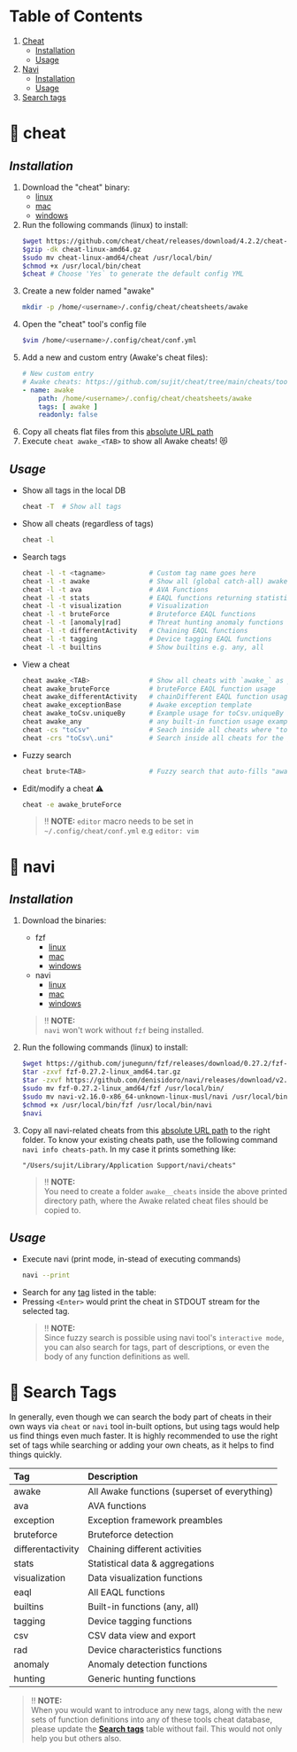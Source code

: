 # Table of Contents
1. [Cheat](#cheat)
   * [Installation](#cheatinstall)
   * [Usage](#cheatusage)
2. [Navi](#navi)
   * [Installation](#naviinstall)
   * [Usage](#naviusage)
3. [Search tags](#tags)

:dart: cheat <a name="cheat"></a>
========================

*Installation* <a name="cheatinstall"></a>
---------------------------

1. Download the "cheat" binary:
    * [linux](https://github.com/cheat/cheat/releases/download/4.2.2/cheat-linux-amd64.gz)
    * [mac](https://github.com/cheat/cheat/releases/download/4.2.2/cheat-darwin-amd64.gz)
    * [windows](https://github.com/cheat/cheat/releases/download/4.2.2/cheat-windows-amd64.exe.zip)
2. Run the following commands (linux) to install:
    ```bash
    $wget https://github.com/cheat/cheat/releases/download/4.2.2/cheat-linux-amd64.gz
    $gzip -dk cheat-linux-amd64.gz
    $sudo mv cheat-linux-amd64/cheat /usr/local/bin/
    $chmod +x /usr/local/bin/cheat
    $cheat # Choose 'Yes` to generate the default config YML
    ```
3. Create a new folder named "awake"
    ```bash
    mkdir -p /home/<username>/.config/cheat/cheatsheets/awake
    ```
4. Open the "cheat" tool's config file
    ```bash
    $vim /home/<username>/.config/cheat/conf.yml
    ```
5. Add a new and custom entry (Awake's cheat files):
    ```yaml
    # New custom entry
    # Awake cheats: https://github.com/sujit/cheat/tree/main/cheats/tool.cheat
    - name: awake
        path: /home/<username>/.config/cheat/cheatsheets/awake
        tags: [ awake ]
        readonly: false
    ```
6. Copy all cheats flat files from this [absolute URL path](https://github.com/sujit/cheat/tree/main/cheats/tool.cheat)
7. Execute `cheat awake_<TAB>` to show all Awake cheats! 😻

*Usage* <a name="cheatusage"></a>
---------------------------

* Show all tags in the local DB
  ```bash
  cheat -T  # Show all tags
  ```

* Show all cheats (regardless of tags)
  ```bash
  cheat -l
  ```

* Search tags
  ```bash
  cheat -l -t <tagname>           # Custom tag name goes here
  cheat -l -t awake               # Show all (global catch-all) awake tagged functions
  cheat -l -t ava                 # AVA Functions
  cheat -l -t stats               # EAQL functions returning statistical data
  cheat -l -t visualization       # Visualization
  cheat -l -t bruteForce          # Bruteforce EAQL functions
  cheat -l -t [anomaly|rad]       # Threat hunting anomaly functions (anomaly,rad,hunting)
  cheat -l -t differentActivity   # Chaining EAQL functions
  cheat -l -t tagging             # Device tagging EAQL functions
  cheat -l -t builtins            # Show builtins e.g. any, all
  ```

* View a cheat
  ```bash
  cheat awake_<TAB>               # Show all cheats with `awake_` as prefix
  cheat awake_bruteForce          # bruteForce EAQL function usage
  cheat awake_differentActivity   # chainDifferent EAQL function usage
  cheat awake_exceptionBase       # Awake exception template
  cheat awake_toCsv.uniqueBy      # Example usage for toCsv.uniqueBy EAQL function
  cheat awake_any                 # any built-in function usage example
  cheat -cs "toCsv"               # Seach inside all cheats where "toCsv" literal string matches ✨
  cheat -crs "toCsv\.uni"         # Search inside all cheats for the given RegEx pattern 🔥
  ```

* Fuzzy search
  ```bash
  cheat brute<TAB>                # Fuzzy search that auto-fills "awake_bruteForce" 💖
  ```

* Edit/modify a cheat :warning:
  ```bash
  cheat -e awake_bruteForce
  ```
  > :bangbang: **NOTE:**
  > `editor` macro needs to be set in `~/.config/cheat/conf.yml` e.g `editor: vim`


:dart: navi <a name="navi"></a>
========================

*Installation* <a name="naviinstall"></a>
------------------------

1. Download the binaries:
    * fzf
        * [linux](https://github.com/junegunn/fzf/releases/download/0.27.2/fzf-0.27.2-linux_amd64.tar.gz)
        * [mac](https://github.com/junegunn/fzf/releases/download/0.27.2/fzf-0.27.2-darwin_amd64.zip)
        * [windows](https://github.com/junegunn/fzf/releases/download/0.27.2/fzf-0.27.2-windows_amd64.zip)
    * navi
        * [linux](https://github.com/denisidoro/navi/releases/download/v2.16.0/navi-v2.16.0-x86_64-unknown-linux-musl.tar.gz)
        * [mac](https://github.com/denisidoro/navi/releases/download/v2.16.0/navi-v2.16.0-x86_64-apple-darwin.tar.gz)
        * [windows](https://github.com/denisidoro/navi/releases/download/v2.16.0/navi-v2.16.0-x86_64-pc-windows-gnu.zip)

    > :bangbang: **NOTE:** <br/>
    > `navi` won't work without `fzf` being installed.
2. Run the following commands (linux) to install:
    ```bash
    $wget https://github.com/junegunn/fzf/releases/download/0.27.2/fzf-0.27.2-linux_amd64.tar.gz
    $tar -zxvf fzf-0.27.2-linux_amd64.tar.gz
    $tar -zxvf https://github.com/denisidoro/navi/releases/download/v2.16.0/navi-v2.16.0-x86_64-unknown-linux-musl.tar.gz
    $sudo mv fzf-0.27.2-linux_amd64/fzf /usr/local/bin/
    $sudo mv navi-v2.16.0-x86_64-unknown-linux-musl/navi /usr/local/bin/
    $chmod +x /usr/local/bin/fzf /usr/local/bin/navi
    $navi
    ```
3. Copy all navi-related cheats from this [absolute URL path](https://github.com/sujit/cheat/tree/main/cheats/tool.navi) to the right folder. To know your existing cheats path, use the following command `navi info cheats-path`. In my case it prints something like:
   ```
   "/Users/sujit/Library/Application Support/navi/cheats"
   ```

   > :bangbang: **NOTE:** <br/>
   > You need to create a folder `awake__cheats` inside the above printed directory path, where the Awake related cheat files should be copied to.

*Usage* <a name="naviusage"></a>
------------------------

* Execute navi (print mode, in-stead of executing commands)
   ```bash
   navi --print
   ```
* Search for any [tag](#tags) listed in the table:
* Pressing `<Enter>` would print the cheat in STDOUT stream for the selected tag. 
  > :bangbang: **NOTE:** <br/>
  > Since fuzzy search is possible using navi tool's `interactive mode`, you can also search for tags, part of descriptions, or even the body of any function definitions as well.

:dart: Search Tags <a name="tags"></a>
========================
In generally, even though we can search the body part of cheats in their own ways via `cheat` or `navi` tool in-built options, but using tags would help us find things even much faster. It is highly recommended to use the right set of tags while searching or adding your own cheats, as it helps to find things quickly.

| Tag               | Description                                               |
| :---              |    :----                                                  |
| awake             |  All Awake functions (superset of everything)             |
| ava               |  AVA functions                                            |
| exception         |  Exception framework preambles                            |
| bruteforce        |  Bruteforce detection                                     |
| differentactivity |  Chaining different activities                            |
| stats             |  Statistical data & aggregations                          |
| visualization     |  Data visualization functions                             |
| eaql              |  All EAQL functions                                       |
| builtins          |  Built-in functions (any, all)                            |
| tagging           |  Device tagging functions                                 |
| csv               |  CSV data view and export                                 |
| rad               |  Device characteristics functions                         |
| anomaly           |  Anomaly detection functions                              |
| hunting           |  Generic hunting functions                                |

> :bangbang: **NOTE:** <br/>
> When you would want to introduce any new tags, along with the new sets of function definitions into any of these tools cheat database, please update the **[Search tags](#tags)** table without fail. This would not only help you but others also.
